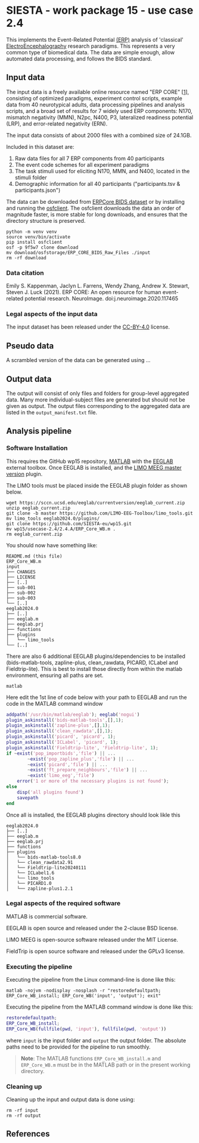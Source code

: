 # SIESTA - work package 15 - use case 2.4

This implements the Event-Related Potential [(ERP)](https://en.wikipedia.org/wiki/Event-related_potential) analysis of 'classical' [ElectroEncephalography](https://en.wikipedia.org/wiki/Electroencephalography) research paradigms. This represents a very common type of biomedical data. The data are simple enough, allow automated data processing, and follows the BIDS standard.

## Input data

The input data is a freely available online resource named "ERP CORE" [[1]], consisting of optimized paradigms, experiment control scripts, example data from 40 neurotypical adults, data processing pipelines and analysis scripts, and a broad set of results for 7 widely used ERP components: N170, mismatch negativity (MMN), N2pc, N400, P3, lateralized readiness potential (LRP), and error-related negativity (ERN).

The input data consists of about 2000 files with a combined size of 24.1GB.

Included in this dataset are:

1. Raw data files for all 7 ERP components from 40 participants
2. The event code schemes for all experiment paradigms
3. The task stimuli used for eliciting N170, MMN, and N400, located in the stimuli folder
4. Demographic information for all 40 participants ("participants.tsv & participants.json")

The data can be downloaded from [ERPCore BIDS dataset](https://osf.io/9f5w7/files/osfstorage) or by installing and running the [osfclient](https://github.com/osfclient/osfclient). The osfclient downloads the data an order of magnitude faster, is more stable for long downloads, and ensures that the directory structure is preserved.

```console
python -m venv venv
source venv/bin/activate
pip install osfclient
osf -p 9f5w7 clone download
mv download/osfstorage/ERP_CORE_BIDS_Raw_Files ./input
rm -rf download
```

### Data citation

Emily S. Kappenman, Jaclyn L. Farrens, Wendy Zhang, Andrew X. Stewart, Steven J. Luck (2021). ERP CORE: An open resource for human event-related potential research. NeuroImage. doi:j.neuroimage.2020.117465

### Legal aspects of the input data

The input dataset has been released under the [CC-BY-4.0](https://spdx.org/licenses/CC-BY-4.0.html) license.

## Pseudo data

A scrambled version of the data can be generated using ...

## Output data

The output will consist of only files and folders for group-level aggregated data. Many more individual-subject files are generated but should not be given as output. The output files corresponding to the aggregated data are listed in the `output_manifest.txt` file.

## Analysis pipeline

### Software Installation

This requires the GitHub wp15 repository, [MATLAB](https://www.mathworks.com) with the [EEGLAB](https://sccn.ucsd.edu/eeglab) external toolbox.
Once EEGLAB is installed, 
and the [LIMO MEEG master version](https://github.com/LIMO-EEG-Toolbox/limo_tools/tree/master) plugin. 

The LIMO tools must be placed inside the EEGLAB plugin folder as shown below.

```console
wget https://sccn.ucsd.edu/eeglab/currentversion/eeglab_current.zip
unzip eeglab_current.zip
git clone -b master https://github.com/LIMO-EEG-Toolbox/limo_tools.git
mv limo_tools eeglab2024.0/plugins/
git clone https://github.com/SIESTA-eu/wp15.git
mv wp15/usecase-2.4/2.4.A/ERP_Core_WB.m .
rm eeglab_current.zip
```

You should now have something like:

    README.md (this file)
    ERP_Core_WB.m
    input
    ├── CHANGES
    ├── LICENSE
    ├── [..]
    ├── sub-001
    ├── sub-002
    ├── sub-003
    └── [..]
    eeglab2024.0
    ├── [..]
    ├── eeglab.m
    ├── eeglab.prj
    ├── functions
    ├── plugins
    │   └── limo_tools
    └── [..]

There are also 6 additional EEGLAB plugins/dependencies to be installed (bids-matlab-tools, zapline-plus, clean_rawdata, PICARD, ICLabel and Fieldtrip-lite).
This is best to install those directly from within the matlab environment, ensuring all paths are set.

```console
matlab
```

Here edit the 1st line of code below with your path to EEGLAB and run the code in the MATLAB command window
```matlab
addpath('/usr/bin/matlab/eeglab'); eeglab('nogui')
plugin_askinstall('bids-matlab-tools',[],1);
plugin_askinstall('zapline-plus',[],1);
plugin_askinstall('clean_rawdata',[],1);
plugin_askinstall('picard', 'picard', 1);
plugin_askinstall('ICLabel', 'picard', 1);
plugin_askinstall('Fieldtrip-lite', 'Fieldtrip-lite', 1);
if ~exist('pop_importbids','file') || ...
        ~exist('pop_zapline_plus','file') || ...
        ~exist('picard','file') || ...
        ~exist('ft_prepare_neighbours','file') || ...
        ~exist('limo_eeg','file')
    error('1 or more of the necessary plugins is not found');
else
    disp('all plugins found')
    savepath
end
```

Once all is installed, the EEGLAB plugins directory should look likle this

    eeglab2024.0
    ├── [..]
    ├── eeglab.m
    ├── eeglab.prj
    ├── functions
    ├── plugins
    │   └── bids-matlab-tools8.0
    │   └── clean_rawdata2.91
    │   └── Fieldtrip-lite20240111
    │   └── ICLabel1.6
    │   └── limo_tools
    │   └── PICARD1.0
    │   └── zapline-plus1.2.1

### Legal aspects of the required software

MATLAB is commercial software.

EEGLAB is open source and released under the 2-clause BSD license.

LIMO MEEG is open-source software released under the MIT License.

FieldTrip is open source software and released under the GPLv3 license.

### Executing the pipeline

Executing the pipeline from the Linux command-line is done like this:

```console
matlab -nojvm -nodisplay -nosplash -r "restoredefaultpath; ERP_Core_WB_install; ERP_Core_WB('input', 'output'); exit"
```

Executing the pipeline from the MATLAB command window is done like this:

```matlab
restoredefaultpath;
ERP_Core_WB_install;
ERP_Core_WB(fullfile(pwd, 'input'), fullfile(pwd, 'output'))
```

where `input` is the input folder and `output` the output folder. The absolute paths need to be provided for the pipeline to run smoothly.

> **Note**: The MATLAB functions `ERP_Core_WB_install.m` and `ERP_Core_WB.m` must be in the MATLAB path or in the present working directory.

### Cleaning up

Cleaning up the input and output data is done using:

```console
rm -rf input
rm -rf output
```

## References

[1]: https://doi.org/10.18115/D5JW4R
